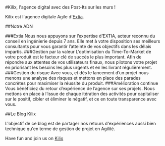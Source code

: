 #Kilix, l'agence digital avec des Post-Its sur les murs !

Kilix est l'agence digitale Agile d'[Extia](http://extia.fr).

##Notre ADN

###Extia
Nous nous appuyons  sur l’expertise d’EXTIA, acteur reconnu du conseil en ingénierie depuis 7 ans. Elle met à votre disposition ses meilleurs consultants pour vous garantir l’atteinte de vos objectifs dans les délais impartis.
###Gestion par la valeur
L’optimisation du Time-To-Market de votre produit est le facteur clé de succès le plus important. Afin de répondre aux attentes de vos utilisateurs finaux, nous pilotons votre projet en priorisant les besoins les plus urgents et en les livrant régulièrement.
###Gestion du risque
Avec vous, et dès le lancement d’un projet nous menons une analyse des risques et mettons en place des parades concrètes pour maximiser la réussite du produit.
###Amélioration continue
Vous bénéficiez du retour d’expérience de l’agence sur ses projets. Nous mettons en place à l’issue de chaque itération des activités pour capitaliser sur le positif, cibler et éliminer le négatif, et ce en toute transparence avec vous.

##Le Blog Kilix

L'objectif de ce blog est de partager nos retours d'expériences aussi bien technique qu'en terme de gestion de projet en Agilité.

Have fun and join us on [Kilix](htt://kilix.fr)
